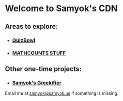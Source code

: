 # Welcome to Samyok's CDN

## Areas to explore: 
- ### [QuizBowl](//cdn.samyok.us/qb)
- ### [MATHCOUNTS STUFF](//cdn.samyok.us/mc%20cp.pdf)

## Other one-time projects:
- ### [Samyok's Greekifier](//cdn.samyok.us/greekify.html)

Email me at [samyok@samyok.us](mailto:samyok@samyok.us) if something is missing. 
